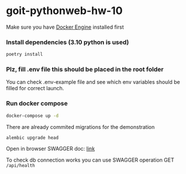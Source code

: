 # goit-pythonweb-hw-10

Make sure you have [Docker Engine](https://docs.docker.com/engine/install/) installed first

### Install dependencies (3.10 python is used)
```bash
poetry install
```

### Plz, fill .env file this should be placed in the root folder
You can check .env-example file and see which env variables should be filled for correct launch.

### Run docker compose

```bash
docker-compose up -d
```

There are already commited migrations for the demonstration

```shell
alembic upgrade head
```

Open in browser SWAGGER doc: [link](http://127.0.0.1:8000/docs)

To check db connection works you can use SWAGGER operation GET `/api/health`